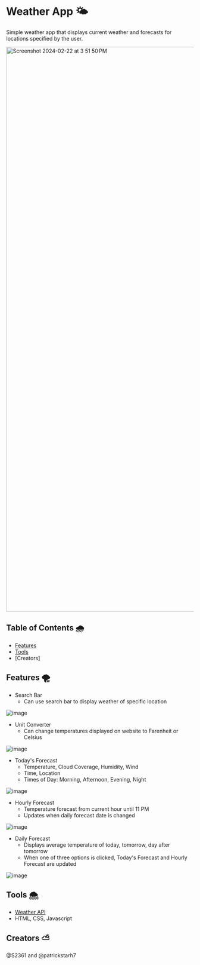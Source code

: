 # Weather App 🌤
Simple weather app that displays current weather and forecasts for locations specified by the user.

<img width="1512" alt="Screenshot 2024-02-22 at 3 51 50 PM" src="https://github.com/S2361/weatherApp/assets/68034141/b901383d-ab09-4c24-bf64-fbfdf9e21a96">


## Table of Contents 🌧
* [Features](#features)
* [Tools](#tools)
* [Creators]

## Features 🌪
* Search Bar
  * Can use search bar to display weather of specific location
 
![image](https://github.com/S2361/weatherApp/assets/68034141/f2905de0-00b9-4646-92a2-90a1f17ffe9b)

* Unit Converter
  * Can change temperatures displayed on website to Farenheit or Celsius
 
![image](https://github.com/S2361/weatherApp/assets/68034141/7e1a0c4e-a5ae-42c6-b184-b839e2eea974)

* Today's Forecast
  * Temperature, Cloud Coverage, Humidity, Wind
  * Time, Location
  * Times of Day: Morning, Afternoon, Evening, Night
 
![image](https://github.com/S2361/weatherApp/assets/68034141/6a0715cc-4226-4197-85e9-29d6355881c2)

* Hourly Forecast
  * Temperature forecast from current hour until 11 PM
  * Updates when daily forecast date is changed
 
![image](https://github.com/S2361/weatherApp/assets/68034141/65256298-d6fb-4e66-a494-4a9a2d439e2c)

* Daily Forecast
  * Displays average temperature of today, tomorrow, day after tomorrow
  * When one of three options is clicked, Today's Forecast and Hourly Forecast are updated
 
![image](https://github.com/S2361/weatherApp/assets/68034141/171eaafb-721b-449b-93dd-1ba9f13d2643)

## Tools 🌨
* [Weather API](https://www.weatherapi.com/)
* HTML, CSS, Javascript

## Creators ⛅
@S2361 and @patrickstarh7

